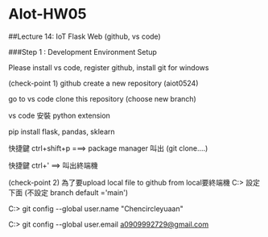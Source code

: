 # AIot-HW05
##Lecture 14: IoT Flask Web (github, vs code)

###Step 1 : Development Environment Setup

Please install vs code, register github, install git for windows

(check-point 1) github create a new repository (aiot0524)

go to vs code clone this repository (choose new branch)

vs code 安裝 python extension

pip install flask, pandas, sklearn

快捷鍵 ctrl+shift+p ===> package manager 叫出 (git clone....)

快捷鍵 ctrl+' ==> 叫出終端機

(check-point 2) 為了要upload local file to github from local要終端機 C:> 設定下面 (不設定 branch default ='main')

C:> git config --global user.name "Chencircleyuaan"

C:> git config --global user.email a0909992729@gmail.com

